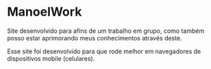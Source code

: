 # ManoelWork

Site  desenvolvido para afins de um trabalho em grupo, como também posso estar aprimorando meus conhecimentos através deste.

Esse site foi desenvolvido para que rode melhor em navegadores de dispositivos mobile (celulares).

